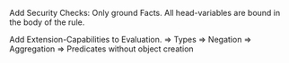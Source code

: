 Add Security Checks:
    Only ground Facts.
    All head-variables are bound in the body of the rule.

Add Extension-Capabilities to Evaluation.
=> Types
=> Negation
=> Aggregation
=> Predicates without object creation
